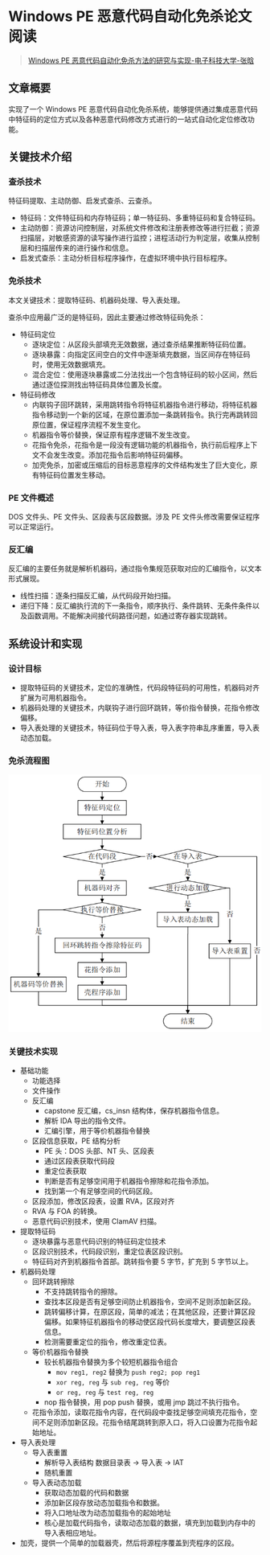 # Windows PE 恶意代码自动化免杀论文阅读

> [Windows PE 恶意代码自动化免杀方法的研究与实现-电子科技大学-张晗](https://kns.cnki.net/KCMS/detail/detail.aspx?dbcode=CMFD&dbname=CMFD201802&filename=1018707851.nh&v=MTUzNTh6SlZGMjZGclM0R2RuSnJwRWJQSVI4ZVgxTHV4WVM3RGgxVDNxVHJXTTFGckNVUjdxZlpPZHNGeXprVjc=)

## 文章概要

实现了一个 Windows PE 恶意代码自动化免杀系统，能够提供通过集成恶意代码中特征码的定位方式以及各种恶意代码修改方式进行的一站式自动化定位修改功能。

## 关键技术介绍

### 查杀技术

特征码提取、主动防御、启发式查杀、云查杀。

- 特征码：文件特征码和内存特征码；单一特征码、多重特征码和复合特征码。
- 主动防御：资源访问控制层，对系统文件修改和注册表修改等进行拦截；资源扫描层，对敏感资源的读写操作进行监控；进程活动行为判定层，收集从控制层和扫描层传来的进行操作和信息。
- 启发式查杀：主动分析目标程序操作，在虚拟环境中执行目标程序。

### 免杀技术

本文关键技术：提取特征码、机器码处理、导入表处理。

查杀中应用最广泛的是特征码，因此主要通过修改特征码免杀：

- 特征码定位
  - 逐块定位：从区段头部填充无效数据，通过查杀结果推断特征码位置。
  - 逐块暴露：向指定区间空白的文件中逐渐填充数据，当区间存在特征码时，使用无效数据填充。
  - 混合定位：使用逐块暴露或二分法找出一个包含特征码的较小区间，然后通过逐位探测找出特征码具体位置及长度。
- 特征码修改
  - 内联钩子回环跳转，采用跳转指令将特征机器指令进行移动，将特征机器指令移动到一个新的区域，在原位置添加一条跳转指令。执行完再跳转回原位置，保证程序流程不发生变化。
  - 机器指令等价替换，保证原有程序逻辑不发生改变。
  - 花指令免杀，花指令是一段没有逻辑功能的机器指令，执行前后程序上下文不会发生改变。添加花指令后影响特征码偏移。
  - 加壳免杀，加密或压缩后的目标恶意程序的文件结构发生了巨大变化，原有特征码位置发生移动。

### PE 文件概述

DOS 文件头、PE 文件头、区段表与区段数据。涉及 PE 文件头修改需要保证程序可以正常运行。

### 反汇编

反汇编的主要任务就是解析机器码，通过指令集规范获取对应的汇编指令，以文本形式展现。

- 线性扫描：逐条扫描反汇编，从代码段开始扫描。
- 递归下降：反汇编执行流的下一条指令，顺序执行、条件跳转、无条件条件以及函数调用。不能解决间接代码路径问题，如通过寄存器实现跳转。

## 系统设计和实现

### 设计目标

- 提取特征码的关键技术，定位的准确性，代码段特征码的可用性，机器码对齐扩展为可用机器指令。
- 机器码处理的关键技术，内联钩子进行回环跳转，等价指令替换，花指令修改偏移。
- 导入表处理的关键技术，特征码位于导入表，导入表字符串乱序重置，导入表动态加载。

### 免杀流程图

![](malicious_code_modification.png)

### 关键技术实现

- 基础功能
  - 功能选择
  - 文件操作
  - 反汇编
    - capstone 反汇编，cs_insn 结构体，保存机器指令信息。
    - 解析 IDA 导出的指令文件。
    - 汇编引擎，用于等价机器指令替换
  - 区段信息获取，PE 结构分析
    - PE 头：DOS 头部、NT 头、区段表
    - 通过区段表获取代码段
    - 重定位表获取
    - 判断是否有足够空间用于机器指令擦除和花指令添加。
    - 找到第一个有足够空间的代码区段。
  - 区段添加，修改区段表，设置 RVA，区段对齐
  - RVA 与 FOA 的转换。
  - 恶意代码识别技术，使用 ClamAV 扫描。
- 提取特征码
  - 逐块暴露与恶意代码识别的特征码定位技术
  - 区段识别技术，代码段识别，重定位表区段识别。
  - 特征码对齐到机器指令首部。跳转指令要 5 字节，扩充到 5 字节以上。
- 机器码处理
  - 回环跳转擦除
    - 不支持跳转指令的擦除。
    - 查找本区段是否有足够空间防止机器指令，空间不足则添加新区段。
    - 跳转偏移计算，在原区段，简单的减法；在其他区段，还要计算区段偏移。如果特征机器指令的移动使区段代码长度增大，要调整区段表信息。
    - 检测需要重定位的指令，修改重定位表。
  - 等价机器指令替换
    - 较长机器指令替换为多个较短机器指令组合
      - `mov reg1, reg2` 替换为 `push reg2; pop reg1`
      - `xor reg, reg` 与 `sub reg, reg` 等价
      - `or reg, reg` 与 `test reg, reg`
    - nop 指令替换，用 pop push 替换，或用 jmp 跳过不执行指令。
  - 花指令添加，读取花指令内容，在代码段中查找足够空间填充花指令，空间不足则添加新区段。花指令结尾跳转到原入口，将入口设置为花指令起始地址。
- 导入表处理
  - 导入表重置
    - 解析导入表结构 数据目录表 -> 导入表 -> IAT
    - 随机重置
  - 导入表动态加载
    - 获取动态加载的代码和数据
    - 添加新区段存放动态加载指令和数据。
    - 将入口地址改为动态加载指令的起始地址
    - 核心是加载代码指令，读取动态加载的数据，填充到加载到内存中的导入表相应地址。
- 加壳，提供一个简单的加载器壳，然后将源程序覆盖到壳程序的区段。

